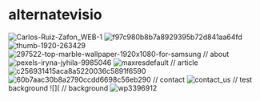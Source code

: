 # alternatevisio
![Carlos-Ruiz-Zafon_WEB-1](https://github.com/magicickey/alternatevisio/blob/main/Carlos-Ruiz-Zafon_WEB-1.jpg?raw=true)
![f97c980b8b7a8929395b72d841aa64fd](https://github.com/magicickey/alternatevisio/blob/main/f97c980b8b7a8929395b72d841aa64fd.jpg?raw=true)
![thumb-1920-263429](https://github.com/magicickey/alternatevisio/blob/main/thumb-1920-263429.jpg?raw=true)
![297522-top-marble-wallpaper-1920x1080-for-samsung](https://github.com/magicickey/alternatevisio/blob/main/297522-top-marble-wallpaper-1920x1080-for-samsung.jpg?raw=true)
// about
![pexels-iryna-jyhila-9985046](https://github.com/magicickey/alternatevisio/blob/main/pexels-iryna-jyhila-9985046.jpg?raw=true)
![maxresdefault](https://github.com/magicickey/alternatevisio/blob/main/maxresdefault.jpg?raw=true)
// article
![c256931415aca8a5220036c5891f6590](https://github.com/magicickey/alternatevisio/blob/main/c256931415aca8a5220036c5891f6590.jpg?raw=true)
![60b7aac30b8a2790ccdd6698c56eb290](https://github.com/magicickey/alternatevisio/blob/main/60b7aac30b8a2790ccdd6698c56eb290.jpg?raw=true)
// contact 
![contact_us](https://github.com/magicickey/alternatevisio/blob/main/contact_us.png?raw=true)
// test background
![](
// background
![wp3396912](https://github.com/magicickey/alternatevisio/blob/main/wp3396912.jpg?raw=true)
